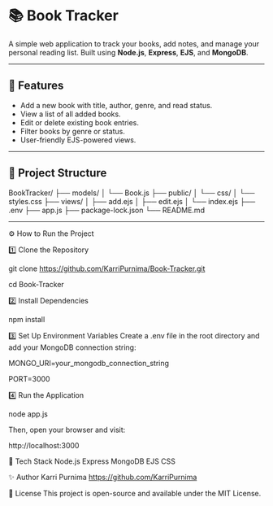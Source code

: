# 📚 Book Tracker

A simple web application to track your books, add notes, and manage your personal reading list. Built using **Node.js**, **Express**, **EJS**, and **MongoDB**.

---

## 🚀 Features
- Add a new book with title, author, genre, and read status.
- View a list of all added books.
- Edit or delete existing book entries.
- Filter books by genre or status.
- User-friendly EJS-powered views.

---

## 📂 Project Structure

BookTracker/
├── models/
│ └── Book.js
├── public/
│ └── css/
│ └── styles.css
├── views/
│ ├── add.ejs
│ ├── edit.ejs
│ └── index.ejs
├── .env
├── app.js
├── package-lock.json
└── README.md

---

⚙️ How to Run the Project

1️⃣ Clone the Repository

git clone https://github.com/KarriPurnima/Book-Tracker.git

cd Book-Tracker

2️⃣ Install Dependencies

npm install

3️⃣ Set Up Environment Variables
Create a .env file in the root directory and add your MongoDB connection string:

MONGO_URI=your_mongodb_connection_string

PORT=3000

4️⃣ Run the Application

node app.js

Then, open your browser and visit:

http://localhost:3000

📌 Tech Stack
Node.js
Express
MongoDB
EJS
CSS

✨ Author
Karri Purnima
https://github.com/KarriPurnima

📄 License
This project is open-source and available under the MIT License.
